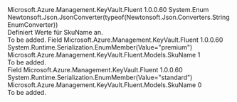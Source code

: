 <Type Name="SkuName" FullName="Microsoft.Azure.Management.KeyVault.Fluent.Models.SkuName">
  <TypeSignature Language="C#" Value="public enum SkuName" />
  <TypeSignature Language="ILAsm" Value=".class public auto ansi sealed SkuName extends System.Enum" />
  <TypeSignature Language="DocId" Value="T:Microsoft.Azure.Management.KeyVault.Fluent.Models.SkuName" />
  <TypeSignature Language="VB.NET" Value="Public Enum SkuName" />
  <TypeSignature Language="F#" Value="type SkuName = " />
  <AssemblyInfo>
    <AssemblyName>Microsoft.Azure.Management.KeyVault.Fluent</AssemblyName>
    <AssemblyVersion>1.0.0.60</AssemblyVersion>
  </AssemblyInfo>
  <Base>
    <BaseTypeName>System.Enum</BaseTypeName>
  </Base>
  <Attributes>
    <Attribute>
      <AttributeName>Newtonsoft.Json.JsonConverter(typeof(Newtonsoft.Json.Converters.StringEnumConverter))</AttributeName>
    </Attribute>
  </Attributes>
  <Docs>
    <summary>
            Definiert Werte für SkuName an.
            </summary>
    <remarks>To be added.</remarks>
  </Docs>
  <Members>
    <Member MemberName="Premium">
      <MemberSignature Language="C#" Value="Premium" />
      <MemberSignature Language="ILAsm" Value=".field public static literal valuetype Microsoft.Azure.Management.KeyVault.Fluent.Models.SkuName Premium = int32(1)" />
      <MemberSignature Language="DocId" Value="F:Microsoft.Azure.Management.KeyVault.Fluent.Models.SkuName.Premium" />
      <MemberSignature Language="VB.NET" Value="Premium" />
      <MemberSignature Language="F#" Value="Premium = 1" Usage="Microsoft.Azure.Management.KeyVault.Fluent.Models.SkuName.Premium" />
      <MemberType>Field</MemberType>
      <AssemblyInfo>
        <AssemblyName>Microsoft.Azure.Management.KeyVault.Fluent</AssemblyName>
        <AssemblyVersion>1.0.0.60</AssemblyVersion>
      </AssemblyInfo>
      <Attributes>
        <Attribute>
          <AttributeName>System.Runtime.Serialization.EnumMember(Value="premium")</AttributeName>
        </Attribute>
      </Attributes>
      <ReturnValue>
        <ReturnType>Microsoft.Azure.Management.KeyVault.Fluent.Models.SkuName</ReturnType>
      </ReturnValue>
      <MemberValue>1</MemberValue>
      <Docs>
        <summary>To be added.</summary>
      </Docs>
    </Member>
    <Member MemberName="Standard">
      <MemberSignature Language="C#" Value="Standard" />
      <MemberSignature Language="ILAsm" Value=".field public static literal valuetype Microsoft.Azure.Management.KeyVault.Fluent.Models.SkuName Standard = int32(0)" />
      <MemberSignature Language="DocId" Value="F:Microsoft.Azure.Management.KeyVault.Fluent.Models.SkuName.Standard" />
      <MemberSignature Language="VB.NET" Value="Standard" />
      <MemberSignature Language="F#" Value="Standard = 0" Usage="Microsoft.Azure.Management.KeyVault.Fluent.Models.SkuName.Standard" />
      <MemberType>Field</MemberType>
      <AssemblyInfo>
        <AssemblyName>Microsoft.Azure.Management.KeyVault.Fluent</AssemblyName>
        <AssemblyVersion>1.0.0.60</AssemblyVersion>
      </AssemblyInfo>
      <Attributes>
        <Attribute>
          <AttributeName>System.Runtime.Serialization.EnumMember(Value="standard")</AttributeName>
        </Attribute>
      </Attributes>
      <ReturnValue>
        <ReturnType>Microsoft.Azure.Management.KeyVault.Fluent.Models.SkuName</ReturnType>
      </ReturnValue>
      <MemberValue>0</MemberValue>
      <Docs>
        <summary>To be added.</summary>
      </Docs>
    </Member>
  </Members>
</Type>